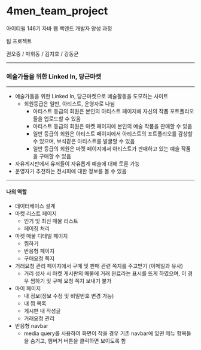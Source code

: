 # 4men_team_project

아이티윌 146기 자바 웹 백엔드 개발자 양성 과정

팀 프로젝트 

권오중 / 박휘동 / 김지호 / 강동균
<hr>
<h3>예술가들을 위한 Linked In, 당근마켓</h3>
<hr>

<ul>
  <li>
    예술가들을 위한 Linked In, 당근마켓으로 예술활동을 도모하는 사이트
    <ul>
      <li>
        회원등급은 일반, 아티스트, 운영자로 나뉨
        <ul>
          <li>
            아티스트 등급의 회원은 본인의 아티스트 페이지에 자신의 작품 포트폴리오들을 업로드할 수 있음
          </li>
          <li>
            아티스트 등급의 회원은 마켓 페이지에 본인의 예술 작품을 판매할 수 있음
          </li>
          <li>
            일반 등급의 회원은 아티스트 페이지에서 아티스트의 포트폴리오를 감상할 수 있으며, 보석같은 아티스트를 발굴할 수 있음
          </li>
          <li>
            일반 등급의 회원은 마켓 페이지에서 아티스트가 판매하고 있는 예술 작품을 구매할 수 있음
          </li>
        </ul>
      </li>      
    </ul>      
  </li>
  <li>자유게시판에서 유저들이 자유롭게 예술에 대해 토론 가능</li>
  <li>운영자가 추천하는 전시회에 대한 정보를 볼 수 있음</li>
</ul>

<hr>

<h4>나의 역할</h4>
<ul>
  <li>데이터베이스 설계</li>
  <li>
    마켓 리스트 페이지
    <ul>
      <li>인기 및 최신 매물 리스트</li>
      <li>페이징 처리</li>
    </ul>
  </li>
  <li>
    마켓 매물 디테일 페이지
    <ul>
      <li>찜하기</li>
      <li>반응형 페이지</li>
      <li>구매요청 쪽지</li>
    </ul>
    <li>
      거래요청 관리 페이지에서 구매 및 판매 관련 쪽지를 주고받기 (이메일과 유사)
      <ul>
        <li>거리 성사 시 마켓 게시판의 매물에 거래 완료라는 표시를 뜨게 하였으며, 이 경우 찜하기 및 구매 요청 쪽지 보내기 불가</li>
      </ul>
    </li>
    <li>
      마이 페이지
      <ul>
        <li>내 정보(정보 수정 및 비밀번호 변경 가능)</li>
        <li>내 찜 목록</li>
        <li>게시판 내 작성글</li>
        <li>거래요청 관리</li>
      </ul>
    </li>
    <li>
      반응형 navbar
      <ul>
        <li>
          media query를 사용하여 화면이 작을 경우 기존 navbar에 있떤 메뉴 항목들을 숨기고, 햄버거 버튼을 클릭하면 보이도록 함
        </li>
      </ul>
    </li>
</ul>
